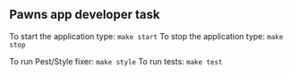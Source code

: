 ## Pawns app developer task

To start the application type: `make start`
To stop the application type: `make stop`

To run Pest/Style fixer: `make style`
To run tests: `make test`